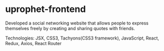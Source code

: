 # uprophet-frontend


Developed a social networking website that allows people to express themselves freely by creating and sharing quotes with friends.

Technologies: JSX, CSS3, Tachyons(CSS3 framework), JavaScript, React, Redux, Axios, React Router

